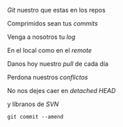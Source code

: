
*Git* nuestro que estas en los repos

Comprimidos sean tus *commits* 

Venga a nosotros tu *log* 

En el local como en el *remote* 

Danos hoy nuestro *pull* de cada día 

Perdona nuestros *conflictos* 

No nos dejes caer en *detached HEAD* 

y líbranos de *SVN* 

`git commit --amend`
